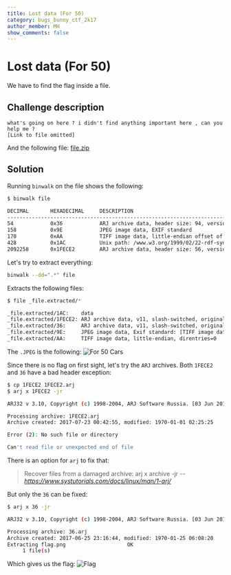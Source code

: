 ```yaml
---
title: Lost data (For 50)
category: bugs_bunny_ctf_2k17
author_member: MH
show_comments: false
---
```


# Lost data (For 50)
We have to find the flag inside a file.

## Challenge description
```text
what's going on here ? i didn't find anything important here , can you help me ? 
[Link to file omitted]
```
And the following file: [file.zip](http://sw1ss.team/files/Bugs_Bunny_CTF_2k17/file.zip)

## Solution
Running `binwalk` on the file shows the following:
```bash
$ binwalk file

DECIMAL       HEXADECIMAL     DESCRIPTION
--------------------------------------------------------------------------------
54            0x36            ARJ archive data, header size: 94, version 11, minimum version to extract: 1, slash-switched, compression method: stored, file type: binary, original file date: 2017-06-25 21:16:44, compressed file size: 2092100, uncompressed file size: 2092100, os: Unix
158           0x9E            JPEG image data, EXIF standard
170           0xAA            TIFF image data, little-endian offset of first image directory: 8
428           0x1AC           Unix path: /www.w3.org/1999/02/22-rdf-syntax-ns#"> <rdf:Description rdf:about="" xmlns:xmp="http://ns.adobe.com/xap/1.0/" xmlns:xmpMM="http
2092258       0x1FECE2        ARJ archive data, header size: 56, version 11, minimum version to extract: 1, slash-switched, compression method: compressed most, file type: binary, original file date: 2017-07-22 22:42:55, compressed file size: 5125, uncompressed file size: 6618, os: Unix
```

Let's try to extract everything:
```bash
binwalk --dd=".*" file
```
Extracts the following files:
```bash
$ file _file.extracted/*

_file.extracted/1AC:    data
_file.extracted/1FECE2: ARJ archive data, v11, slash-switched, original name: , os: Unix
_file.extracted/36:     ARJ archive data, v11, slash-switched, original name: , os: Unix
_file.extracted/9E:     JPEG image data, Exif standard: [TIFF image data, little-endian, direntries=0], baseline, precision 8, 2880x1800, frames 3
_file.extracted/AA:     TIFF image data, little-endian, direntries=0
```

The `.JPEG` is the following:
![For 50 Cars](http://sw1ss.team/images/Bugs_Bunny_CTF_2k17/for50_cars.jpg)

Since there is no flag on first sight, let's try the `ARJ` archives. Both `1FECE2` and `36` have a bad header exception:
```bash
$ cp 1FECE2 1FECE2.arj
$ arj x 1FECE2 -jr

ARJ32 v 3.10, Copyright (c) 1998-2004, ARJ Software Russia. [03 Jun 2016]

Processing archive: 1FECE2.arj
Archive created: 2017-07-23 00:42:55, modified: 1970-01-01 02:25:25

Error (2): No such file or directory

Can't read file or unexpected end of file
```

There is an option for `arj` to fix that: 
> Recover files from a damaged archive:
> arj x archive -jr
> -- <cite>https://www.systutorials.com/docs/linux/man/1-arj/</cite>

But only the `36` can be fixed:
```bash
$ arj x 36 -jr

ARJ32 v 3.10, Copyright (c) 1998-2004, ARJ Software Russia. [03 Jun 2016]

Processing archive: 36.arj
Archive created: 2017-06-25 23:16:44, modified: 1970-01-25 06:08:20
Extracting flag.png                    OK        
     1 file(s)

```

Which gives us the flag:
![Flag](http://sw1ss.team/images/Bugs_Bunny_CTF_2k17/for50_flag.png)
